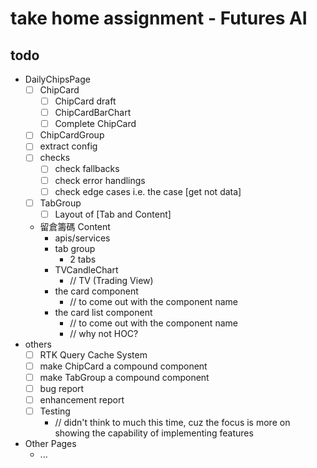 # take home assignment - Futures AI

## todo
- DailyChipsPage
  - [ ] ChipCard
    - [ ] ChipCard draft
    - [ ] ChipCardBarChart
    - [ ] Complete ChipCard
  - [ ] ChipCardGroup
  - [ ] extract config
  - [ ] checks
    - [ ] check fallbacks
    - [ ] check error handlings
    - [ ] check edge cases i.e. the case [get not data]
  - [ ] TabGroup
    - [ ] Layout of [Tab and Content]
  - 留倉籌碼 Content
    - apis/services
    - tab group
      - 2 tabs
    - TVCandleChart
      - // TV (Trading View)
    - the card component 
      - // to come out with the component name
    - the card list component 
      - // to come out with the component name
      - // why not HOC?
- others
  - [ ] RTK Query Cache System
  - [ ] make ChipCard a compound component
  - [ ] make TabGroup a compound component
  - [ ] bug report
  - [ ] enhancement report
  - [ ] Testing 
    - // didn't think to much this time, cuz the focus is more on showing the capability of implementing features
- Other Pages
  - ...
